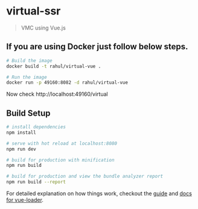 # virtual-ssr

> VMC using Vue.js

## If you are using Docker just follow below steps.

``` bash
# Build the image
docker build -t rahul/virtual-vue .

# Run the image
docker run -p 49160:8082 -d rahul/virtual-vue

```
Now check http://localhost:49160/virtual


## Build Setup

``` bash
# install dependencies
npm install

# serve with hot reload at localhost:8080
npm run dev

# build for production with minification
npm run build

# build for production and view the bundle analyzer report
npm run build --report
```

For detailed explanation on how things work, checkout the [guide](http://vuejs-templates.github.io/webpack/) and [docs for vue-loader](http://vuejs.github.io/vue-loader).
